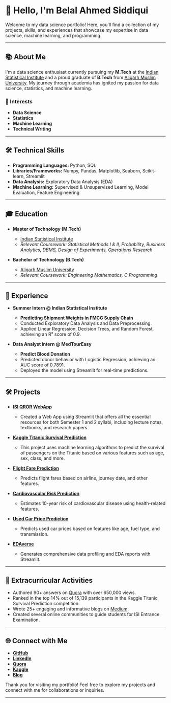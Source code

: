 # 👋 Hello, I'm Belal Ahmed Siddiqui

Welcome to my data science portfolio! Here, you'll find a collection of my projects, skills, and experiences that showcase my expertise in data science, machine learning, and programming.

---


## 📚 About Me

I'm a data science enthusiast currently pursuing my **M.Tech** at the [Indian Statistical Institute](https://www.isical.ac.in) and a proud graduate of **B.Tech** from [Aligarh Muslim University](https://www.amu.ac.in). My journey through academia has ignited my passion for data science, statistics, and machine learning.

### 🔬 Interests
- **Data Science**
- **Statistics**
- **Machine Learning**
- **Technical Writing**

---

## 🛠️ Technical Skills

- **Programming Languages:** Python, SQL
- **Libraries/Frameworks:** Numpy, Pandas, Matplotlib, Seaborn, Scikit-learn, Streamlit
- **Data Analysis:** Exploratory Data Analysis (EDA)
- **Machine Learning:** Supervised & Unsupervised Learning, Model Evaluation, Feature Engineering

---

## 🎓 Education

- **Master of Technology (M.Tech)**
  - [Indian Statistical Institute](https://www.isical.ac.in)
  - *Relevant Coursework: Statistical Methods I & II, Probability, Business Analytics, DBMS, Design of Experiments, Operations Research*

- **Bachelor of Technology (B.Tech)**
  - [Aligarh Muslim University](https://www.amu.ac.in)
  - *Relevant Coursework: Engineering Mathematics, C Programming*

---

## 💼 Experience

- **Summer Intern @ Indian Statistical Institute**
  
  - **Predicting Shipment Weights in FMCG Supply Chain**
  - Conducted Exploratory Data Analysis and Data Preprocessing.
  - Applied Linear Regression, Decision Trees, and Random Forest, achieving an R² score of 0.9.

- **Data Analyst Intern @ MedTourEasy**
  - **Predict Blood Donation**
  - Predicted donor behavior with Logistic Regression, achieving an AUC score of 0.7891.
  - Deployed the model using Streamlit for real-time predictions.
    
---

## 🛠️ Projects

- **[ISI QROR WebApp](https://github.com/stoicsapien1/isi-qror-webapp)**
  - Created a Web App using Streamlit that offers all the essential resources for both Semester 1 and 2 syllabi, including lecture notes, textbooks, and research papers.

- **[Kaggle Titanic Survival Prediction](https://github.com/stoicsapien1/Titanic_Survival_Prediction)**
  - This project uses machine learning algorithms to predict the survival of passengers on the Titanic based on various features such as age, sex, class, and more.

- **[Flight Fare Prediction](https://github.com/stoicsapien1/FLIGHT_FARE_PREDICTION)**
  - Predicts flight fares based on airline, journey date, and other features.

- **[Cardiovascular Risk Prediction](https://github.com/stoicsapien1/HeartSafe-Evaluating-CHD-Risk)**
  - Estimates 10-year risk of cardiovascular disease using health-related features.

- **[Used Car Price Prediction](https://github.com/stoicsapien1/Car_Price_Prediction)**
  - Predicts used car prices based on features like age, fuel type, and transmission.

- **[EDAverse](https://github.com/stoicsapien1/EDAverse)**
  - Generates comprehensive data profiling and EDA reports with Streamlit.

---

## 🌟 Extracurricular Activities

- Authored 90+ answers on [Quora](https://www.quora.com/profile/Belal-Ahmed-Siddiqui) with over 650,000 views.
- Ranked in the top 14% out of 15,139 participants in the Kaggle Titanic Survival Prediction competition.
- Wrote 25+ engaging and informative blogs on [Medium](https://medium.com/@stoic_sapien1).
- Created several online communities to guide students for ISI Entrance Examination.

---

## 🌐 Connect with Me

- **[GitHub](https://github.com/stoicsapien1)**
- **[LinkedIn](https://www.linkedin.com/in/stoicsapien1)**
- **[Quora](https://www.quora.com/profile/BELAL-AHMED-SIDDIQUI-2)**
- **[Kaggle](https://www.kaggle.com/stoicsapien1)**
- **[Blog](https://medium.com/@stoic_sapien1)**

Thank you for visiting my portfolio! Feel free to explore my projects and connect with me for collaborations or inquiries.

---

